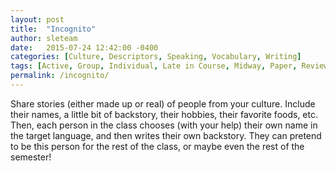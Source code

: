 ```yaml
---
layout: post
title:  "Incognito"
author: sleteam
date:   2015-07-24 12:42:00 -0400
categories: [Culture, Descriptors, Speaking, Vocabulary, Writing]
tags: [Active, Group, Individual, Late in Course, Midway, Paper, Review, Roleplay]
permalink: /incognito/
---
```

Share stories (either made up or real) of people from your culture. Include their names, a little bit of backstory, their hobbies, their favorite foods, etc. Then, each person in the class chooses (with your help) their own name in the target language, and then writes their own backstory. They can pretend to be this person for the rest of the class, or maybe even the rest of the semester!